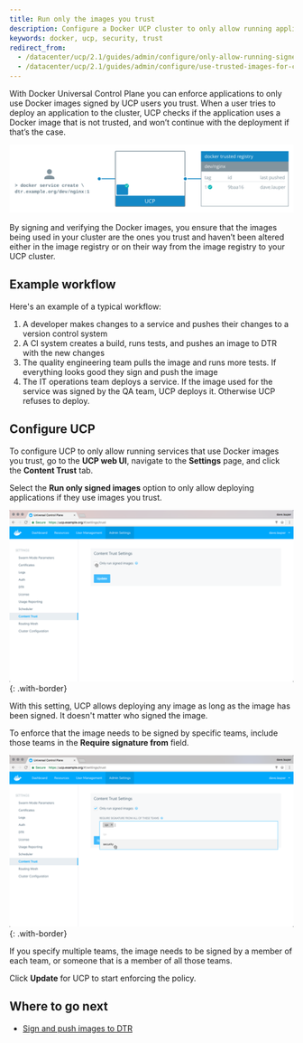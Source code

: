 ```yaml
---
title: Run only the images you trust
description: Configure a Docker UCP cluster to only allow running applications that use images you trust.
keywords: docker, ucp, security, trust
redirect_from:
  - /datacenter/ucp/2.1/guides/admin/configure/only-allow-running-signed-images/
  - /datacenter/ucp/2.1/guides/admin/configure/use-trusted-images-for-ci/
---
```


With Docker Universal Control Plane you can enforce applications to only use
Docker images signed by UCP users you trust. When a user tries to deploy an
application to the cluster, UCP checks if the application uses a Docker image
that is not trusted, and won’t continue with the deployment if that’s the case.

![Enforce image signing](../../images/run-only-the-images-you-trust-1.svg)

By signing and verifying the Docker images, you ensure that the images being
used in your cluster are the ones you trust and haven’t been altered either in
the image registry or on their way from the image registry to your UCP cluster.

## Example workflow

Here's an example of a typical workflow:

1. A developer makes changes to a service and pushes their changes to a version
control system
2. A CI system creates a build, runs tests, and pushes an image to DTR with the
new changes
3. The quality engineering team pulls the image and runs more tests. If
everything looks good they sign and push the image
4. The IT operations team deploys a service. If the image used for the service
was signed by the QA team, UCP deploys it. Otherwise UCP refuses to deploy.

## Configure UCP

To configure UCP to only allow running services that use Docker images you
trust, go to the **UCP web UI**, navigate to the **Settings** page, and click
the **Content Trust** tab.

Select the **Run only signed images** option to only allow deploying
applications if they use images you trust.

![UCP settings](../../images/run-only-the-images-you-trust-2.png){: .with-border}

With this setting, UCP allows deploying any image as long as the image has
been signed. It doesn't matter who signed the image.

To enforce that the image needs to be signed by specific teams, include those
teams in the **Require signature from** field.

![UCP settings](../../images/run-only-the-images-you-trust-3.png){: .with-border}

If you specify multiple teams, the image needs to be signed by a member of each
team, or someone that is a member of all those teams.

Click **Update** for UCP to start enforcing the policy.

## Where to go next

* [Sign and push images to DTR](/datacenter/dtr/2.2/guides/user/manage-images/sign-images/index.md)
